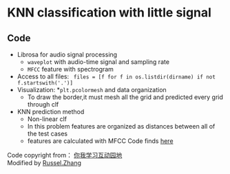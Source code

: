 KNN classification with little signal
===================
## Code
* Librosa for audio signal processing
  * `waveplot` with audio-time signal and sampling rate
  * `MFCC` feature with spectrogram
* Access to all files: ` files = [f for f in os.listdir(dirname) if not f.startswith('.')]`
* Visualization: 
  *`plt.pcolormesh` and data organization
  * To draw the border,it must mesh all the grid and predicted every grid through clf
* KNN prediction method
  * Non-linear clf
  * In this problem features are organized as distances between all of the test cases
  * features are calculated with MFCC
Code finds [here](https://github.com/RusselZHANG/Audio-recognition/blob/master/2.%20KNN%20classifier%20to%20recognize%20single%20character.ipynb)

Code copyright from： [你我学习互动园地](https://interactiveuandmetutorials.weebly.com/) \
Modified by [Russel.Zhang](https://github.com/RusselZHANG)
